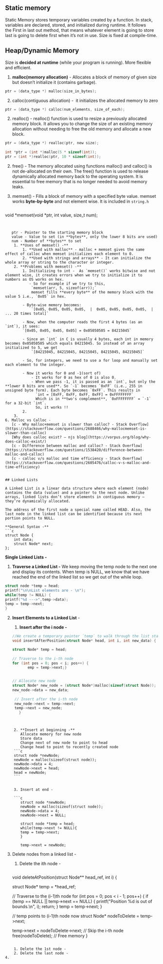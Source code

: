 
## Static memory 
Static Memory stores temporary variables created by a function. In stack, variables are declared, stored, and initialized during runtime. It follows the First in last out method, that means whatever element is going to store last is going to delete first when it’s not in use. Size is fixed at compile-time.
## Heap/Dynamic Memory
Size is **decided at runtime** (while your program is running). More flexible and efficient.
1. **malloc(memory allocation)** - Allocates a block of memory of given size but doesn’t initialize it (contains garbage).
   
```c
ptr = (data_type *) malloc(size_in_bytes);
```

2. calloc(contiguous allocation) -  it initializes the allocated memory to zero 
   
```c
ptr = (data_type *) calloc(num_elements, size_of_each);
```

2. realloc() - realloc() function is used to resize a previously allocated memory block. It allows you to change the size of an existing memory allocation without needing to free the old memory and allocate a new block.
   
```c
ptr = (data_type *) realloc(ptr, new size);
   
int *ptr = (int *)malloc(5 * sizeof(int)); 
ptr = (int *)realloc(ptr, 10 * sizeof(int));
```

2. free() - The memory allocated using functions malloc() and calloc() is not de-allocated on their own. The free() function is used to release dynamically allocated memory back to the operating system. It is essential to free memory that is no longer needed to avoid memory leaks.
3. memset() - Fills a block of memory with a specified byte value. memset works **byte-by-byte** and not element wise. It is included in `string.h` 
   
   ```cpp
void *memset(void *ptr, int value, size_t num);
```


   ptr - Pointer to the starting memory block
   value - Value to set (in **bytes**, only the lower 8 bits are used)
   num - Number of **bytes** to set
	1. **Uses of memset() -** 
		1. **Used with malloc** - malloc + memset gives the same effect of calloc when memset initializes each element to 0.
		2. **Used with strings and arrays** - It can initialize the whole array or string to the character or integer. 
	2. **Problems with memset() -** 
		1. Initializing to int -  As `memset()` works bitwise and not element wise, it creates errors when we try to initialize it to numbers as OS works on hex.
		   - So for example if we try to this, 
		    `memset(arr, 5, sizeof(arr));`
		    memset fills **every byte** of the memory block with the value 5 i.e., `0x05` in hex. 

		- Byte-wise memory becomes:
		    `[0x05, 0x05, 0x05, 0x05,  |  0x05, 0x05, 0x05, 0x05,  | ... 20 times total]`

		- Now, when the computer reads the first 4 bytes (as an `int`), it sees:
		`[0x05, 0x05, 0x05, 0x05] = 0x05050505 = 84215045`

		- Since an `int` in C is usually 4 bytes, each int in memory becomes 0x05050505 which equals 84215045. So instead of an array initialized to 5, we get 
		    `[84215045, 84215045, 84215045, 84215045, 84215045]`
		
		- So, for integers, we need to use a for loop and manually set each element to the integer. 

		- Now it works for 0 and -1(sort of) 
			- It works for 0 as hex of 0 is also 0.
			- When we pass -1, it is passed as an `int`, but only the **lower 8 bits are used**. So `-1` becomes `0xFF` (i.e., 255 in unsigned byte form). Each byte becomes `0xFF`. This results in 
			  `int = [0xFF, 0xFF, 0xFF, 0xFF] = 0xFFFFFFFF`
			  Which is in **two's complement**, `0xFFFFFFFF` = `-1` for a 32-bit `int`. 
			  So, it works !!
		2. 
	3. 
6. Malloc vs Calloc - 
   [c - Why malloc+memset is slower than calloc? - Stack Overflow](https://stackoverflow.com/questions/2688466/why-mallocmemset-is-slower-than-calloc)
   [Why does calloc exist? — njs blog](https://vorpus.org/blog/why-does-calloc-exist/)
   [c - Difference between malloc and calloc? - Stack Overflow](https://stackoverflow.com/questions/1538420/difference-between-malloc-and-calloc)
   [c - calloc v/s malloc and time efficiency - Stack Overflow](https://stackoverflow.com/questions/2605476/calloc-v-s-malloc-and-time-efficiency)


## Linked Lists

A Linked List is a linear data structure where each element (node) contains the data (value) and a pointer to the next node. Unlike arrays, linked lists don’t store elements in contiguous memory — they’re dynamically allocated.

The address of the first node a special name called HEAD. Also, the last node in the linked list can be identified because its next portion points to NULL.

**General Syntax -** 
```c
struct Node {
    int data;
    struct Node* next;
};
```


**Single Linked Lists -** 
1. **Traverse a Linked List -** We keep moving the temp node to the next one and display its contents. When temp is NULL, we know that we have reached the end of the linked list so we get out of the while loop.
   
```c
struct node *temp = head;
printf("\n\nList elements are - \n");
while(temp != NULL) {
printf("%d --->",temp->data);
temp = temp->next;
}
```


2. **Insert Elements to a Linked List** - 
	1. **Insert after the i node -** 
	   
	```c
	//We create a temporary pointer `temp` to walk through the list starting from the head.
	void insertAfterPosition(struct Node* head, int i, int new_data) {
	
	struct Node* temp = head;
	   
	// Traverse to the i-th node
	for (int pos = 0; pos < i; pos++) {
		   emp = temp->next;}

	  
	// Allocate new node
	struct Node* new_node = (struct Node*)malloc(sizeof(struct Node));
	new_node->data = new_data;
	   
	 // Insert after the i-th node
	 new_node->next = temp->next;
	 temp->next = new_node;
	   }
```

	   
	2. **Insert at beginning -** 
	   Allocate memory for new node
	   Store data
	   Change next of new node to point to head
	   Change head to point to recently created node
	```c
	struct node *newNode;
	newNode = malloc(sizeof(struct node));
	newNode->data = 4;
	newNode->next = head;
	head = newNode;
	```


    3. Insert at end - 

	```c
	   struct node *newNode;
	   newNode = malloc(sizeof(struct node));
	   newNode->data = 4;
	   newNode->next = NULL;
	   
	   struct node *temp = head;
	   while(temp->next != NULL){
	   temp = temp->next;
	   }
	   
	   temp->next = newNode; 
```

3. Delete nodes from a linked list  - 
	1. Delete the ith node - 
	   ```c
	void deleteAtPosition(struct Node** head_ref, int i) {
	
	struct Node* temp = *head_ref;
	
	// Traverse to the (i-1)th node
    for (int pos = 0; pos < i - 1; pos++) {
        if (temp == NULL || temp->next == NULL) {
            printf("Position %d is out of bounds.\n", i);
            return;
        }
        temp = temp->next;
    }
    
    // temp points to (i-1)th node now
    struct Node* nodeToDelete = temp->next;

    temp->next = nodeToDelete->next;  // Skip the i-th node
    free(nodeToDelete);               // Free memory
}
```

	1. Delete the 1st node - 
	2. Delete the last node - 
4. 
